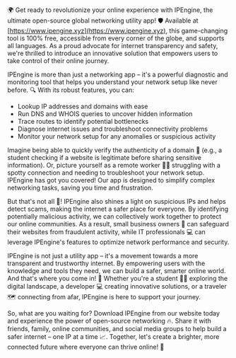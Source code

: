 🌍 Get ready to revolutionize your online experience with IPEngine, the ultimate open-source global networking utility app! 🛡️ Available at [https://www.ipengine.xyz](https://www.ipengine.xyz), this game-changing tool is 100% free, accessible from every corner of the globe, and supports all languages. As a proud advocate for internet transparency and safety, we're thrilled to introduce an innovative solution that empowers users to take control of their online journey.

IPEngine is more than just a networking app – it's a powerful diagnostic and monitoring tool that helps you understand your network setup like never before. 🔍 With its robust features, you can:

* Lookup IP addresses and domains with ease
* Run DNS and WHOIS queries to uncover hidden information
* Trace routes to identify potential bottlenecks
* Diagnose internet issues and troubleshoot connectivity problems
* Monitor your network setup for any anomalies or suspicious activity

Imagine being able to quickly verify the authenticity of a domain 🤔 (e.g., a student checking if a website is legitimate before sharing sensitive information). Or, picture yourself as a remote worker 👩‍💻 struggling with a spotty connection and needing to troubleshoot your network setup. IPEngine has got you covered! Our app is designed to simplify complex networking tasks, saving you time and frustration.

But that's not all 🚀! IPEngine also shines a light on suspicious IPs and helps detect scams, making the internet a safer place for everyone. By identifying potentially malicious activity, we can collectively work together to protect our online communities. As a result, small business owners 🏢 can safeguard their websites from fraudulent activity, while IT professionals 💻 can leverage IPEngine's features to optimize network performance and security.

IPEngine is not just a utility app – it's a movement towards a more transparent and trustworthy internet. By empowering users with the knowledge and tools they need, we can build a safer, smarter online world. And that's where you come in! 🌟 Whether you're a student 👨‍🎓 exploring the digital landscape, a developer 💻 creating innovative solutions, or a traveler 🗺️ connecting from afar, IPEngine is here to support your journey.

So, what are you waiting for? Download IPEngine from our website today and experience the power of open-source networking 🔥. Share it with friends, family, online communities, and social media groups to help build a safer internet – one IP at a time 📈. Together, let's create a brighter, more connected future where everyone can thrive online! 💪